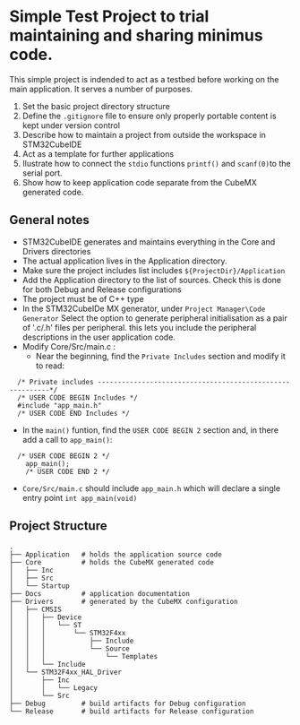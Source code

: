 
# Simple Test Project to trial maintaining and sharing minimus code.

This simple project is indended to act as a testbed before working on the main application. It serves a number of purposes. 

1. Set the basic project directory structure
2. Define the `.gitignore` file to ensure only properly portable content is kept under version control
3. Describe how to maintain a project from outside the workspace in STM32CubeIDE
4. Act as a template for further applications
5. Ilustrate how to connect the `stdio` functions `printf()` and `scanf(0)`to the serial port.
6. Show how to keep application code separate from the CubeMX generated code.

## General notes
- STM32CubeIDE generates and maintains everything in the Core and Drivers directories
- The actual application lives in the Application directory.
- Make sure the project includes list includes `${ProjectDir}/Application`
- Add the Application directory to the list of sources. Check this is done for both Debug and Release configurations
- The project must be of C++ type
- In the STM32CubeIDe MX generator, under `Project Manager\Code Generator` Select the option to generate peripheral initialisation as a pair of '.c/.h' files per peripheral. this lets you include the peripheral descriptions in the user application code.
- Modify Core/Src/main.c :
  - Near the beginning, find the `Private Includes` section and modify it to read:
```
  /* Private includes ----------------------------------------------------------*/
  /* USER CODE BEGIN Includes */
  #include "app_main.h"
  /* USER CODE END Includes */
```
  - In the `main()` funtion, find the `USER CODE BEGIN 2` section and, in there add a call to `app_main()`:

```
  /* USER CODE BEGIN 2 */
	app_main();
	/* USER CODE END 2 */
```
  
  
- `Core/Src/main.c` should include `app_main.h` which will declare a single entry point  `int app_main(void)`


## Project Structure

```
.
├── Application   # holds the application source code
├── Core          # holds the CubeMX generated code
│   ├── Inc
│   ├── Src
│   └── Startup
├── Docs          # application documentation
├── Drivers       # generated by the CubeMX configuration
│   ├── CMSIS
│   │   ├── Device
│   │   │   └── ST
│   │   │       └── STM32F4xx
│   │   │           ├── Include
│   │   │           └── Source
│   │   │               └── Templates
│   │   └── Include
│   └── STM32F4xx_HAL_Driver
│       ├── Inc
│       │   └── Legacy
│       └── Src
├── Debug         # build artifacts for Debug configuration
└── Release       # build artifacts for Release configuration
```


